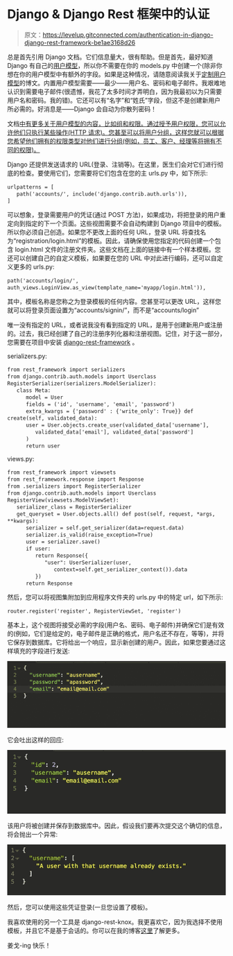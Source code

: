 # Django & Django Rest 框架中的认证

> 原文：<https://levelup.gitconnected.com/authentication-in-django-django-rest-framework-be1ae3168d26>

总是首先引用 Django 文档。它们信息量大，很有帮助。但是首先，最好知道 Django 有自己的[用户模型](https://docs.djangoproject.com/en/3.0/ref/contrib/auth/#django.contrib.auth.models.User)，所以你不需要在你的 models.py 中创建一个(除非你想在你的用户模型中有额外的字段。如果是这种情况，请随意阅读我关于[定制用户模型](https://medium.com/@chilinski.a/django-custom-user-model-dace8aaf1148)的博文。内置用户模型需要——最少——用户名、密码和电子邮件。我艰难地认识到需要电子邮件(很遗憾，我花了太多时间才弄明白，因为我最初以为只需要用户名和密码。我的错)。它还可以有“名字”和“姓氏”字段，但这不是创建新用户所必需的。好消息是——Django 会自动为你散列密码！

文档[中有更多关于用户模型的内容，比如组和权限。通过授予用户权限，您可以允许他们只执行某些操作(HTTP 请求)。您甚至可以将用户分组，这样您就可以根据您希望他们拥有的权限类型对他们进行分组(例如，员工、客户、经理等将拥有不同的权限)。](https://docs.djangoproject.com/en/3.0/topics/auth/default/)

Django 还提供发送请求的 URL(登录、注销等)。在这里，医生们会对它们进行彻底的检查。要使用它们，您需要将它们包含在您的主 urls.py 中，如下所示:

```
urlpatterns = [
   path('accounts/', include('django.contrib.auth.urls')),
]
```

可以想象，登录需要用户的凭证(通过 POST 方法)，如果成功，将把登录的用户重定向到指定的下一个页面。这些视图需要不会自动构建到 Django 项目中的模板。所以你必须自己创造。如果您不更改上面的任何 URL，登录 URL 将查找名为“registration/login.html”的模板。因此，请确保使用您指定的代码创建一个包含 login.html 文件的注册文件夹。这些文档在上面的链接中有一个样本模板。您还可以创建自己的自定义模板，如果要在您的 URL 中对此进行编码，还可以自定义更多的 urls.py:

```
path('accounts/login/', auth_views.LoginView.as_view(template_name='myapp/login.html')),
```

其中，模板名称是您称之为登录模板的任何内容。您甚至可以更改 URL，这样您就可以将登录页面设置为“accounts/signin/”，而不是“accounts/login”

唯一没有指定的 URL，或者说我没有看到指定的 URL，是用于创建新用户或注册的。过去，我已经创建了自己的注册序列化器和注册视图。记住，对于这一部分，您需要在项目中安装 [django-rest-framework](https://www.django-rest-framework.org/) 。

serializers.py:

```
from rest_framework import serializers
from django.contrib.auth.models import Userclass RegisterSerializer(serializers.ModelSerializer):
   class Meta:
      model = User
      fields = ('id', 'username', 'email', 'password')
      extra_kwargs = {'password' : {'write_only': True}} def create(self, validated_data):
      user = User.objects.create_user(validated_data['username'],
         validated_data['email'], validated_data['password']
      )
      return user
```

views.py:

```
from rest_framework import viewsets
from rest_framework.response import Response
from .serializers import RegisterSerializer
from django.contrib.auth.models import Userclass RegisterView(viewsets.ModelViewSet):
   serializer_class = RegisterSerializer
   get_queryset = User.objects.all() def post(self, request, *args, **kwargs):
      serializer = self.get_serializer(data=request.data)
      serializer.is_valid(raise_exception=True)
      user = serializer.save()
      if user:
         return Response({
            "user": UserSerializer(user,
               context=self.get_serializer_context()).data
         })
      return Response
```

然后，您可以将视图集附加到应用程序文件夹的 urls.py 中的特定 url，如下所示:

```
router.register('register', RegisterViewSet, 'register')
```

基本上，这个视图将接受必需的字段(用户名、密码、电子邮件)并确保它们是有效的(例如，它们是给定的，电子邮件是正确的格式，用户名还不存在，等等)，并将它保存到数据库。它将给出一个响应，显示新创建的用户。因此，如果您要通过这样填充的字段进行发送:

![](img/21d09618eba28ded8de4bba19ba4f617.png)

它会吐出这样的回应:

![](img/e85b3bfbcaa670dbbaa195b6b8280721.png)

该用户将被创建并保存到数据库中。因此，假设我们要再次提交这个确切的信息，将会抛出一个异常:

![](img/d8fb0cb700a9c91d8f6f24f37c72420b.png)

然后，您可以使用这些凭证登录(一旦您设置了模板)。

我喜欢使用的另一个工具是 django-rest-knox。我更喜欢它，因为我选择不使用模板，并且它不是基于会话的。你可以在我的博客[这里](https://medium.com/@chilinski.a/using-django-rest-knox-f7a0ff942576)了解更多。

姜戈-ing 快乐！
